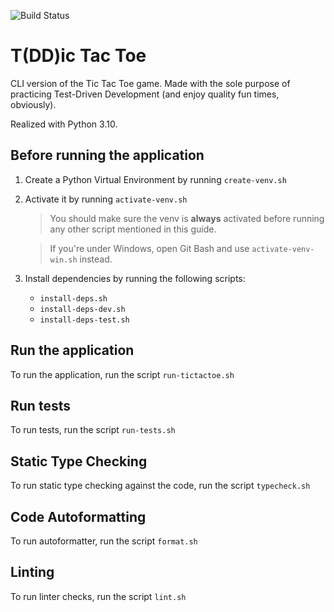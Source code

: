 ![Build Status](https://github.com/tontonialberto/tic-tac-toe/actions/workflows/build.yml/badge.svg)

# T(DD)ic Tac Toe

CLI version of the Tic Tac Toe game. Made with the sole purpose of practicing Test-Driven Development
(and enjoy quality fun times, obviously).

Realized with Python 3.10.

## Before running the application

1. Create a Python Virtual Environment by running `create-venv.sh`

2. Activate it by running `activate-venv.sh`
    > You should make sure the venv is **always** activated before running any other script mentioned in this guide.
    
    > If you're under Windows, open Git Bash and use `activate-venv-win.sh` instead.

3. Install dependencies by running the following scripts:
    - `install-deps.sh`
    - `install-deps-dev.sh`
    - `install-deps-test.sh`

## Run the application

To run the application, run the script `run-tictactoe.sh`

## Run tests

To run tests, run the script `run-tests.sh`

## Static Type Checking

To run static type checking against the code, run the script `typecheck.sh`

## Code Autoformatting

To run autoformatter, run the script `format.sh`

## Linting

To run linter checks, run the script `lint.sh`